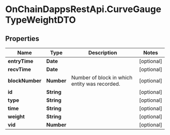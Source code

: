 # OnChainDappsRestApi.CurveGaugeTypeWeightDTO

## Properties

Name | Type | Description | Notes
------------ | ------------- | ------------- | -------------
**entryTime** | **Date** |  | [optional] 
**recvTime** | **Date** |  | [optional] 
**blockNumber** | **Number** | Number of block in which entity was recorded. | [optional] 
**id** | **String** |  | [optional] 
**type** | **String** |  | [optional] 
**time** | **String** |  | [optional] 
**weight** | **String** |  | [optional] 
**vid** | **Number** |  | [optional] 


